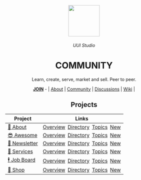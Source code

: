 <div align="center">
  <img height="100" src="https://images.unsplash.com/photo-1655720031554-a929595ffad7?ixlib=rb-4.0.3&ixid=MnwxMjA3fDB8MHxwaG90by1wYWdlfHx8fGVufDB8fHx8&auto=format&fit=crop&w=1160&q=80"/>
  <h6>UUI Studio</h6>
  <h1><b>COMMUNITY</b></h1>
  <p>Learn, create, serve, market and sell. Peer to peer.</p>
  <a href="https://github.com/UUIStudio/.github/blob/main/JOIN.md"><b>JOIN</b></a> - | <a href="https://github.com/UUIStudio/.github">About</a> | <a href="https://github.com/UUIStudio/community">Community</a> | <a href="https://github.com/orgs/UUIStudio/discussions">Discussions</a> | <a href="https://github.com/UUIStudio/community/wiki">Wiki</a>  | 
</div>

<div align="center">

## Projects 
  
| Project | Links |
|-|-|
| [:tada: About](https://github.com/UUIStudio/.github) | [Overview](https://github.com/UUIStudio/.github/issues/1)&ensp;[Directory](https://github.com/UUIStudio/inbox/issues/2)&ensp;[Topics](https://github.com/UUIStudio/inbox/issues/3)&ensp;[New]() |
| [:sunglasses: Awesome](https://github.com/UUIStudio/awesome) | [Overview](https://github.com/UUIStudio/awesome/issues/1)&ensp;[Directory](https://github.com/UUIStudio/awesome/issues/2)&ensp;[Topics](https://github.com/UUIStudio/awesome/issues/3)&ensp;[New]() |
| [:incoming_envelope: Newsletter](https://github.com/UUIStudio/newsletter) | [Overview](https://github.com/UUIStudio/newsletter/issues/1)&ensp;[Directory](https://github.com/UUIStudio/newsletter/issues/2)&ensp;[Topics](https://github.com/UUIStudio/newsletter/issues/3)&ensp;[New]() |
| [:handshake: Services](https://github.com/UUIStudio/services) | [Overview](https://github.com/UUIStudio/services/issues/1)&ensp;[Directory](https://github.com/UUIStudio/services/issues/2)&ensp;[Topics](https://github.com/UUIStudio/services/issues/3)&ensp;[New]() |
| [:business_suit_levitating: Job Board](https://github.com/UUIStudio/jobs) | [Overview](https://github.com/UUIStudio/jobs/issues/1)&ensp;[Directory](https://github.com/UUIStudio/jobs/issues/2)&ensp;[Topics](https://github.com/UUIStudio/jobs/issues/3)&ensp;[New]() |
| [:money_with_wings: Shop](https://github.com/UUIStudio/shop) | [Overview](https://github.com/UUIStudio/shop/issues/1)&ensp;[Directory](https://github.com/UUIStudio/shop/issues/2)&ensp;[Topics](https://github.com/UUIStudio/shop/issues/3)&ensp;[New]() |
</div>

